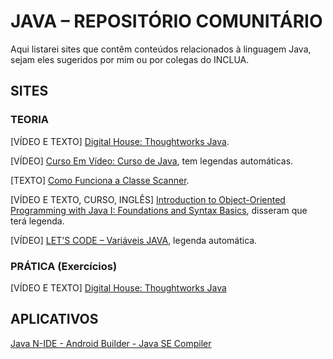 # JAVA – REPOSITÓRIO COMUNITÁRIO
Aqui listarei sites que contêm conteúdos relacionados à linguagem Java, sejam eles sugeridos por mim ou por colegas do INCLUA.

## SITES

### TEORIA 
  [VÍDEO E TEXTO] [Digital House: Thoughtworks Java](https://br-playground.digitalhouse.com/).
  
  [VÍDEO] [Curso Em Vídeo: Curso de Java](https://www.youtube.com/watch?v=sTX0UEplF54&list=PLHz_AreHm4dkI2ZdjTwZA4mPMxWTfNSpR), tem legendas automáticas.
  
  [TEXTO] [Como Funciona a Classe Scanner](https://www.devmedia.com.br/como-funciona-a-classe-scanner-do-java/28448).
  
  [VÍDEO E TEXTO, CURSO, INGLÊS] [Introduction to Object-Oriented Programming with Java I: Foundations and Syntax Basics](https://www.edx.org/course/introduction-to-java-programming-i-foundations-and-syntax-basics), disseram que terá legenda.
  
  [VÍDEO] [LET'S CODE – Variáveis JAVA](https://www.youtube.com/watch?v=MQGsIMsQNUA&t=291s), legenda automática.

### PRÁTICA (Exercícios)
  [VÍDEO E TEXTO] [Digital House: Thoughtworks Java](https://br-playground.digitalhouse.com/)

## APLICATIVOS
  [Java N-IDE - Android Builder - Java SE Compiler](https://play.google.com/store/apps/details?id=com.duy.compiler.javanide&hl=pt_BR&gl=US)
